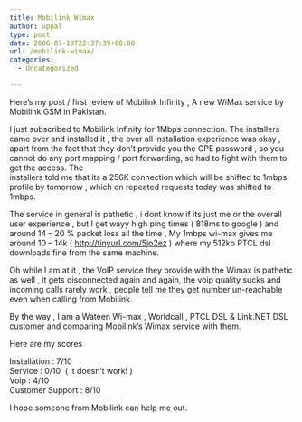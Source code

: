 ```yaml
---
title: Mobilink Wimax
author: uppal
type: post
date: 2008-07-19T22:37:39+00:00
url: /mobilink-wimax/
categories:
  - Uncategorized

---
```

Here&#8217;s my post / first review of Mobilink Infinity , A new WiMax service by Mobilink GSM in Pakistan.

I just subscribed to Mobilink Infinity for 1Mbps connection. The installers came over and installed it , the over all installation experience was okay , apart from the fact that they don&#8217;t provide you the CPE password , so you cannot do any port mapping / port forwarding, so had to fight with them to get the access. The  
installers told me that its a 256K connection which will be shifted to 1mbps profile by tomorrow , which on repeated requests today was shifted to 1mbps.

The service in general is pathetic , i dont know if its just me or the overall user experience , but I get wayy high ping times ( 818ms to google ) and around 14 &#8211; 20 % packet loss all the time , My 1mbps wi-max gives me around 10 &#8211; 14k ( <a rel="nofollow" href="http://tinyurl.com/5jo2ez" target="_blank">http://tinyurl.com/5jo2ez</a> ) where my 512kb PTCL dsl downloads fine from the same machine.

Oh while I am at it , the VoIP service they provide with the Wimax is pathetic as well , it gets disconnected again and again, the voip quality sucks and incoming calls rarely work , people tell me they get number un-reachable even when calling from Mobilink.

By the way , I am a Wateen Wi-max , Worldcall , PTCL DSL & Link.NET DSL customer and comparing Mobilink&#8217;s Wimax service with them.

Here are my scores

Installation : 7/10  
Service : 0/10  ( it doesn&#8217;t work! )  
Voip : 4/10  
Customer Support : 8/10

I hope someone from Mobilink can help me out.

<!-- AdSense Now! Lite: PreFiltered - NoAds [ WP is not in the loop. ] -->